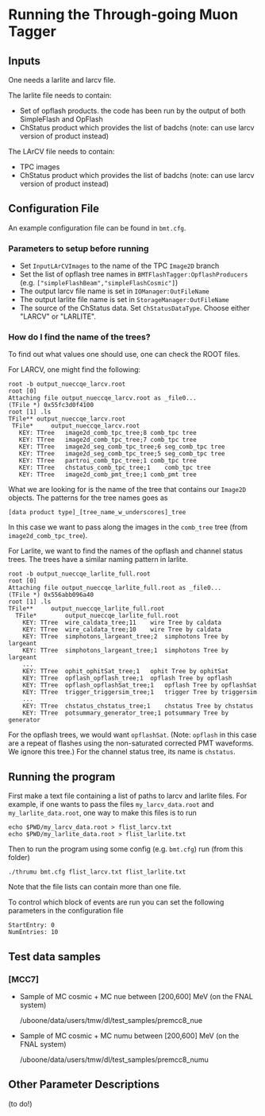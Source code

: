 # Running the Through-going Muon Tagger

## Inputs

One needs a larlite and larcv file.

The larlite file needs to contain:

  * Set of opflash products. the code has been run by the output of both SimpleFlash and OpFlash
  * ChStatus product which provides the list of badchs (note: can use larcv version of product instead)

The LArCV file needs to contain:

  * TPC images
  * ChStatus product which provides the list of badchs (note: can use larcv version of product instead)

## Configuration File

An example configuration file can be found in `bmt.cfg`.

### Parameters to setup before running

  * Set `InputLArCVImages` to the name of the TPC `Image2D` branch
  * Set the list of opflash tree names in `BMTFlashTagger:OpflashProducers` (e.g. `["simpleFlashBeam","simpleFlashCosmic"]`)
  * The output larcv file name is set in `IOManager:OutFileName`
  * The output larlite file name is set in `StorageManager:OutFileName`
  * The source of the ChStatus data. Set `ChStatusDataType`. Choose either "LARCV" or "LARLITE".

### How do I find the name of the trees?

To find out what values one should use, one can check the ROOT files.

For LARCV, one might find the following:

    root -b output_nueccqe_larcv.root 
    root [0]
    Attaching file output_nueccqe_larcv.root as _file0...
    (TFile *) 0x55fc3d0f4100
    root [1] .ls
    TFile**	output_nueccqe_larcv.root	
     TFile*		output_nueccqe_larcv.root	
       KEY: TTree	image2d_comb_tpc_tree;8	comb_tpc tree
       KEY: TTree	image2d_comb_tpc_tree;7	comb_tpc tree
       KEY: TTree	image2d_seg_comb_tpc_tree;6	seg_comb_tpc tree
       KEY: TTree	image2d_seg_comb_tpc_tree;5	seg_comb_tpc tree
       KEY: TTree	partroi_comb_tpc_tree;1	comb_tpc tree
       KEY: TTree	chstatus_comb_tpc_tree;1	comb_tpc tree
       KEY: TTree	image2d_comb_pmt_tree;1	comb_pmt tree


What we are looking for is the name of the tree that contains our `Image2D` objects.  The patterns for the tree names goes as

    [data product type]_[tree_name_w_underscores]_tree
    
In this case we want to pass along the images in the `comb_tree` tree (from `image2d_comb_tpc_tree`).

For Larlite, we want to find the names of the opflash and channel status trees.  The trees have a similar naming pattern in larlite.

    root -b output_nueccqe_larlite_full.root 
    root [0] 
    Attaching file output_nueccqe_larlite_full.root as _file0...
    (TFile *) 0x556abb096a40
    root [1] .ls
    TFile**		output_nueccqe_larlite_full.root	
      TFile*		output_nueccqe_larlite_full.root	
        KEY: TTree	wire_caldata_tree;11	wire Tree by caldata
        KEY: TTree	wire_caldata_tree;10	wire Tree by caldata
        KEY: TTree	simphotons_largeant_tree;2	simphotons Tree by largeant
        KEY: TTree	simphotons_largeant_tree;1	simphotons Tree by largeant
        ...
        KEY: TTree	ophit_ophitSat_tree;1	ophit Tree by ophitSat
        KEY: TTree	opflash_opflash_tree;1	opflash Tree by opflash
        KEY: TTree	opflash_opflashSat_tree;1	opflash Tree by opflashSat
        KEY: TTree	trigger_triggersim_tree;1	trigger Tree by triggersim
        ...
        KEY: TTree	chstatus_chstatus_tree;1	chstatus Tree by chstatus
        KEY: TTree	potsummary_generator_tree;1	potsummary Tree by generator

For the opflash trees, we would want `opflashSat`. (Note: `opflash` in this case are a repeat of flashes using the non-saturated corrected PMT waveforms. We ignore this tree.) For the channel status tree, its name is `chstatus`.


## Running the program

First make a text file containing a list of paths to larcv and larlite files.
For example, if one wants to pass the files `my_larcv_data.root` and `my_larlite_data.root`, one way to make this files is to run

    echo $PWD/my_larcv_data.root > flist_larcv.txt
    echo $PWD/my_larlite_data.root > flist_larlite.txt

Then to run the program using some config (e.g. `bmt.cfg`) run (from this folder)

    ./thrumu bmt.cfg flist_larcv.txt flist_larlite.txt


Note that the file lists can contain more than one file.

To control which block of events are run you can set the following parameters in the configuration file

    StartEntry: 0
    NumEntries: 10

## Test data samples

### [MCC7]

  * Sample of MC cosmic + MC nue between [200,600] MeV (on the FNAL system)

      /uboone/data/users/tmw/dl/test_samples/premcc8_nue

  * Sample of MC cosmic + MC numu between [200,600] MeV (on the FNAL system)

      /uboone/data/users/tmw/dl/test_samples/premcc8_numu

## Other Parameter Descriptions

(to do!)

